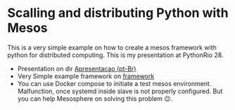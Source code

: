 # Scalling and distributing Python with Mesos

This is a very simple example on how to create a mesos framework with python for distributed computing. This is my presentation at PythonRio 28.

* Presentation on dir [Apresentacao (pt-Br)](Apresentacao) 
* Very Simple example framework on [framework](framework) 
* You can use Docker compose to initiate a test mesos environment. Malfunction, once systemd inside slave is not properly configured. But you can help Mesosphere on solving this problem :wink:.

